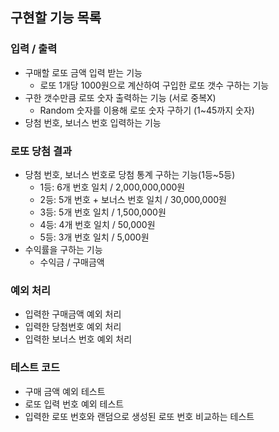 ## 구현할 기능 목록

### 입력 / 출력

- 구매할 로또 금액 입력 받는 기능
  - 로또 1개당 1000원으로 계산하여 구입한 로또 갯수 구하는 기능
- 구한 갯수만큼 로또 숫자 출력하는 기능 (서로 중복X)
  - Random 숫자를 이용해 로또 숫자 구하기 (1~45까지 숫자)
- 당첨 번호, 보너스 번호 입력하는 기능

### 로또 당첨 결과

- 당첨 번호, 보너스 번호로 당첨 통계 구하는 기능(1등~5등)
  - 1등: 6개 번호 일치 / 2,000,000,000원
  - 2등: 5개 번호 + 보너스 번호 일치 / 30,000,000원
  - 3등: 5개 번호 일치 / 1,500,000원
  - 4등: 4개 번호 일치 / 50,000원
  - 5등: 3개 번호 일치 / 5,000원
- 수익률을 구하는 기능
  - 수익금 / 구매금액

### 예외 처리

- 입력한 구매금액 예외 처리
- 입력한 당첨번호 예외 처리
- 입력한 보너스 번호 예외 처리

### 테스트 코드

- 구매 금액 예외 테스트
- 로또 입력 번호 예외 테스트
- 입력한 로또 번호와 랜덤으로 생성된 로또 번호 비교하는 테스트
